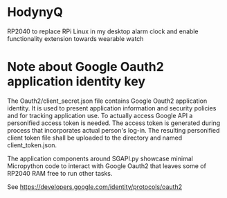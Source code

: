 # HodynyQ
RP2040 to replace RPi Linux in my desktop alarm clock and enable functionality extension towards wearable watch


# Note about Google Oauth2 application identity key
The Oauth2/client_secret.json file contains Google Oauth2 application identity. It is used to present application information and security policies and for tracking application use. To actually access Google API a personified access token is needed. 
The access token is generated during process that incorporates actual person's log-in. The resulting personified client token file shall be uploaded to the directory and named client_token.json.

The application components around SGAPI.py showcase minimal Micropython code to interact with Google Oauth2 that leaves some of RP2040 RAM free to run other tasks.

See https://developers.google.com/identity/protocols/oauth2
